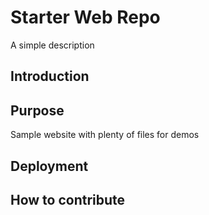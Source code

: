 # Starter Web Repo

A simple description

## Introduction 

## Purpose

Sample website with plenty of files for demos

## Deployment

## How to contribute